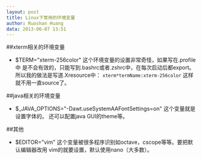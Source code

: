 ```yaml
---
layout: post
title: Linux下常用的环境变量
author: Ruoshan Huang
data: 2013-06-07 13:51
---
```


##xterm相关的环境变量

* $TERM="xterm-256color" 这个环境变量的设置非常奇怪，如果写在.profile中
  是不会有效的，只能写到.bashrc或者.zshrc中，在每次启动后都export。
  所以我的做法是写道.Xresource中：
   `xterm*termName:xterm-256color`
  这样就不用一直source了。

##java相关的环境变量

* $\_JAVA\_OPTIONS="-Dawt.useSystemAAFontSettings=on" 这个变量就是设置字体的。
  还可以配置java GUI的theme等。

##其他

* $EDITOR="vim" 这个变量被很多程序识别如octave，cscope等等。要把默认编辑器改用
  vim的就要设置，默认使用nano（大多数）。
